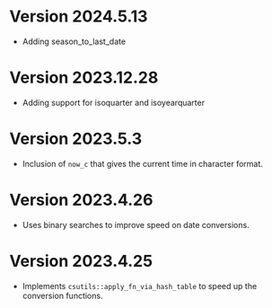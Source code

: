 # Version 2024.5.13

- Adding season_to_last_date

# Version 2023.12.28

- Adding support for isoquarter and isoyearquarter

# Version 2023.5.3

- Inclusion of `now_c` that gives the current time in character format.

# Version 2023.4.26

- Uses binary searches to improve speed on date conversions.

# Version 2023.4.25

- Implements `csutils::apply_fn_via_hash_table` to speed up the conversion functions.